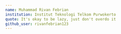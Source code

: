 ```yaml
---
name: Muhammad Rivan Febrian
institution: Institut Teknologi Telkom Purwokerto
quote: It's okay to be lazy, just don't overdo it
github_user: rivanfebrian123
---
```



